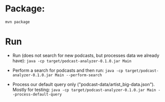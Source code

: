 # Package:

`mvn package`

# Run

- Run (does not search for new podcasts, but processes data we already have):
`java -cp target/podcast-analyzer-0.1.0.jar Main`

- Perform a search for podcasts and then run:
`java -cp target/podcast-analyzer-0.1.0.jar Main --perform-search`

- Process our default query only ("podcast-data/artist_big-data.json"). Mostly for testing:
`java -cp target/podcast-analyzer-0.1.0.jar Main --process-default-query`
